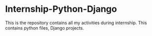 # Internship-Python-Django
This is the repository contains all my activities during internship. This contains python files, Django projects.
